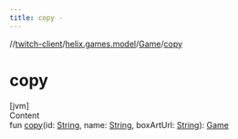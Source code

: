 ```yaml
---
title: copy -
---
```

//[twitch-client](../../index.md)/[helix.games.model](../index.md)/[Game](index.md)/[copy](copy.md)



# copy  
[jvm]  
Content  
fun [copy](copy.md)(id: [String](https://kotlinlang.org/api/latest/jvm/stdlib/kotlin/-string/index.html), name: [String](https://kotlinlang.org/api/latest/jvm/stdlib/kotlin/-string/index.html), boxArtUrl: [String](https://kotlinlang.org/api/latest/jvm/stdlib/kotlin/-string/index.html)): [Game](index.md)  



